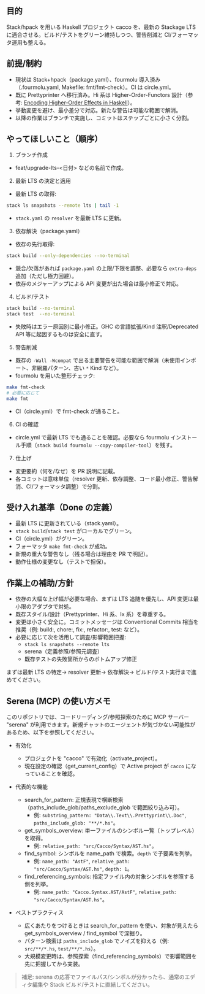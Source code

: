 ## 目的

Stack/hpack を用いる Haskell プロジェクト cacco を、最新の Stackage LTS に適合させる。ビルド/テストをグリーン維持しつつ、警告削減と CI/フォーマッタ運用も整える。

## 前提/制約

- 現状は Stack+hpack（package.yaml）、fourmolu 導入済み（.fourmolu.yaml, Makefile: fmt/fmt-check）。CI は circle.yml。
- 既に Prettyprinter へ移行済み。Hi 系は Higher-Order-Functors 設計（参考: [Encoding Higher-Order Effects in Haskell](https://www.casperbp.net/blog/posts/2023-08-encoding-higher-order-effects/index.html)）。
- 挙動変更を避け、最小差分で対応。新たな警告は可能な範囲で解消。
- 以降の作業はブランチで実施し、コミットはステップごとに小さく分割。

## やってほしいこと（順序）

1) ブランチ作成

- feat/upgrade-lts-<日付> などの名前で作成。

2) 最新 LTS の決定と適用

- 最新 LTS の取得:

```bash
stack ls snapshots --remote lts | tail -1
```

- `stack.yaml` の `resolver` を最新 LTS に更新。

3) 依存解決（package.yaml）

- 依存の先行取得:

```bash
stack build --only-dependencies --no-terminal
```

- 競合/欠落があれば `package.yaml` の上限/下限を調整、必要なら `extra-deps` 追加（ただし極力回避）。
- 依存のメジャーアップによる API 変更が出た場合は最小修正で対応。

4) ビルド/テスト

```bash
stack build --no-terminal
stack test  --no-terminal
```

- 失敗時はエラー原因別に最小修正。GHC の言語拡張/Kind 注釈/Deprecated API 等に起因するものは安全に直す。

5) 警告削減

- 既存の `-Wall -Wcompat` で出る主要警告を可能な範囲で解消（未使用インポート、非網羅パターン、古い `*` Kind など）。
- fourmolu を用いた整形チェック:

```bash
make fmt-check
# 必要に応じて
make fmt
```

- CI（circle.yml）で fmt-check が通ること。

6) CI の確認

- circle.yml で最新 LTS でも通ることを確認。必要なら fourmolu インストール手順（`stack build fourmolu --copy-compiler-tool`）を残す。

7) 仕上げ

- 変更要約（何を/なぜ）を PR 説明に記載。
- 各コミットは意味単位（resolver 更新、依存調整、コード最小修正、警告解消、CI/フォーマッタ調整）で分割。

## 受け入れ基準（Done の定義）

- 最新 LTS に更新されている（stack.yaml）。
- `stack build`/`stack test` がローカルでグリーン。
- CI（circle.yml）がグリーン。
- フォーマッタ `make fmt-check` が成功。
- 新規の重大な警告なし（残る場合は理由を PR で明記）。
- 動作仕様の変更なし（テストで担保）。

## 作業上の補助/方針

- 依存の大幅な上げ幅が必要な場合、まずは LTS 追随を優先し、API 変更は最小限のアダプタで対処。
- 既存スタイル/設計（Prettyprinter、Hi 系、Ix 系）を尊重する。
- 変更は小さく安全に。コミットメッセージは Conventional Commits 相当を推奨（例: build:, chore:, fix:, refactor:, test: など）。
- 必要に応じて次を活用して調査/影響範囲把握:
  - `stack ls snapshots --remote lts`
  - serena（定義参照/参照元調査）
  - 既存テストの失敗箇所からのボトムアップ修正

まずは最新 LTS の特定→ resolver 更新→ 依存解決→ ビルド/テスト実行まで進めてください。

## Serena (MCP) の使い方メモ

このリポジトリでは、コードリーディング/参照探索のために MCP サーバー "serena" が利用できます。新規チャットのエージェントが気づかない可能性があるため、以下を参照してください。

- 有効化
  - プロジェクトを "cacco" で有効化（activate_project）。
  - 現在設定の確認（get_current_config）で Active project が `cacco` になっていることを確認。

- 代表的な機能
  - search_for_pattern: 正規表現で横断検索（paths_include_glob/paths_exclude_glob で範囲絞り込み可）。
    - 例: `substring_pattern: "Data\\.Text\\.Prettyprint\\.Doc"`, `paths_include_glob: "**/*.hs"`。
  - get_symbols_overview: 単一ファイルのシンボル一覧（トップレベル）を取得。
    - 例: `relative_path: "src/Cacco/Syntax/AST.hs"`。
  - find_symbol: シンボルを name_path で検索。`depth` で子要素を列挙。
    - 例: `name_path: "AstF"`, `relative_path: "src/Cacco/Syntax/AST.hs"`, `depth: 1`。
  - find_referencing_symbols: 指定ファイル内の対象シンボルを参照する側を列挙。
    - 例: `name_path: "Cacco.Syntax.AST/AstF"`, `relative_path: "src/Cacco/Syntax/AST.hs"`。

- ベストプラクティス
  - 広くあたりをつけるときは search_for_pattern を使い、対象が見えたら get_symbols_overview / find_symbol で深掘り。
  - パターン検索は `paths_include_glob` でノイズを抑える（例: `src/**/*.hs`, `test/**/*.hs`）。
  - 大規模変更時は、参照探索（find_referencing_symbols）で影響範囲を先に把握してから実装。

> 補足: serena の応答でファイルパス/シンボルが分かったら、通常のエディタ編集や Stack ビルド/テストに直結してください。
